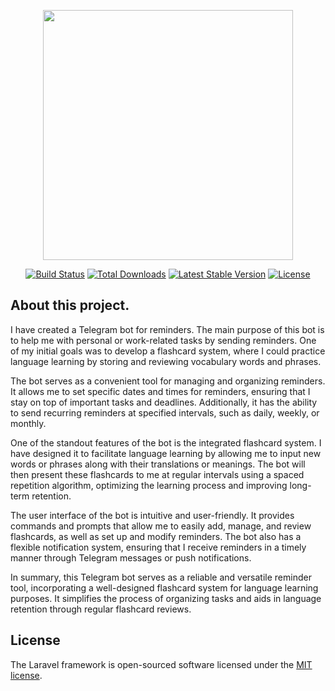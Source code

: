 <p align="center"><a href="https://laravel.com" target="_blank"><img src="https://raw.githubusercontent.com/laravel/art/master/logo-lockup/5%20SVG/2%20CMYK/1%20Full%20Color/laravel-logolockup-cmyk-red.svg" width="400"></a></p>

<p align="center">
<a href="https://travis-ci.org/laravel/framework"><img src="https://travis-ci.org/laravel/framework.svg" alt="Build Status"></a>
<a href="https://packagist.org/packages/laravel/framework"><img src="https://img.shields.io/packagist/dt/laravel/framework" alt="Total Downloads"></a>
<a href="https://packagist.org/packages/laravel/framework"><img src="https://img.shields.io/packagist/v/laravel/framework" alt="Latest Stable Version"></a>
<a href="https://packagist.org/packages/laravel/framework"><img src="https://img.shields.io/packagist/l/laravel/framework" alt="License"></a>
</p>

## About this project.
I have created a Telegram bot for reminders. The main purpose of this bot is to help me with personal or work-related tasks by sending reminders. One of my initial goals was to develop a flashcard system, where I could practice language learning by storing and reviewing vocabulary words and phrases.

The bot serves as a convenient tool for managing and organizing reminders. It allows me to set specific dates and times for reminders, ensuring that I stay on top of important tasks and deadlines. Additionally, it has the ability to send recurring reminders at specified intervals, such as daily, weekly, or monthly.

One of the standout features of the bot is the integrated flashcard system. I have designed it to facilitate language learning by allowing me to input new words or phrases along with their translations or meanings. The bot will then present these flashcards to me at regular intervals using a spaced repetition algorithm, optimizing the learning process and improving long-term retention.

The user interface of the bot is intuitive and user-friendly. It provides commands and prompts that allow me to easily add, manage, and review flashcards, as well as set up and modify reminders. The bot also has a flexible notification system, ensuring that I receive reminders in a timely manner through Telegram messages or push notifications.

In summary, this Telegram bot serves as a reliable and versatile reminder tool, incorporating a well-designed flashcard system for language learning purposes. It simplifies the process of organizing tasks and aids in language retention through regular flashcard reviews.


## License

The Laravel framework is open-sourced software licensed under the [MIT license](https://opensource.org/licenses/MIT).
